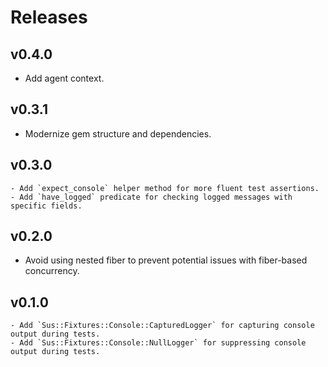 # Releases

## v0.4.0

  - Add agent context.

## v0.3.1

  - Modernize gem structure and dependencies.

## v0.3.0

    - Add `expect_console` helper method for more fluent test assertions.
    - Add `have_logged` predicate for checking logged messages with specific fields.

## v0.2.0

  - Avoid using nested fiber to prevent potential issues with fiber-based concurrency.

## v0.1.0

    - Add `Sus::Fixtures::Console::CapturedLogger` for capturing console output during tests.
    - Add `Sus::Fixtures::Console::NullLogger` for suppressing console output during tests.
